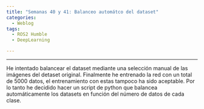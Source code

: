 ```yaml
---
title: "Semanas 40 y 41: Balanceo automátco del dataset"
categories:
  - Weblog
tags:
  - ROS2 Humble
  - DeepLearning

---
```


---
He intentado balancear el dataset mediante una selección manual de las imágenes del detaset original. Finalmente he entrenado la red con un total de 5000 datos, el entrenamiento con estas tampoco ha sido aceptable. Por lo tanto he decidido hacer un script de python que balancea automáticamente los datasets en función del número de datos de cada clase.